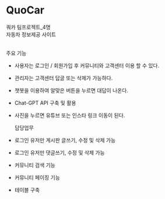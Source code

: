 # QuoCar
쿼카 팀프로젝트_4명<br>
자동차 정보제공 사이트
<br><br>

 주요 기능 
- 사용자는 로그인 / 회원가입 후 커뮤니티와 고객센터 이용 할 수 있다.
- 관리자는 고객센터 답글 또는 삭제가 가능하다.
- 챗봇을 이용하여 알맞은 버튼을 누르면 대답이 나온다.
- Chat-GPT API 구축 및 활용
- 사진을 누르면 유튜브 또는 인스타 링크 이동이 된다.


  담당업무
- 로그인 유저만 게시판 글쓰기, 수정 및 삭제 가능
- 로그인 유저만 댓글쓰기, 수정 및 삭제 가능
- 커뮤니티 검색 기능
- 커뮤니티 페이징 기능
- 테이블 구축
